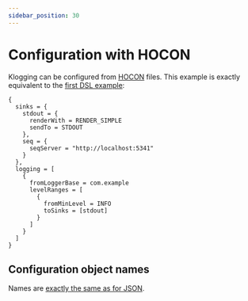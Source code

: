 ```yaml
---
sidebar_position: 30
---
```


# Configuration with HOCON

Klogging can be configured from [HOCON](https://github.com/lightbend/config/blob/main/HOCON.md)
files. This example is exactly equivalent to the [first DSL example](dsl#a-simple-example):

```hocon
{
  sinks = {
    stdout = {
      renderWith = RENDER_SIMPLE
      sendTo = STDOUT
    },
    seq = {
      seqServer = "http://localhost:5341"
    }
  },
  logging = [
    {
      fromLoggerBase = com.example
      levelRanges = [
        {
          fromMinLevel = INFO
          toSinks = [stdout]
        }
      ]
    }
  ]
}
```

## Configuration object names

Names are [exactly the same as for JSON](json#configuration-object-names).
